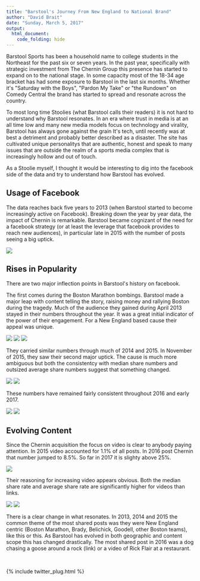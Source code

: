 ```yaml
---
title: "Barstool's Journey From New England to National Brand"
author: "David Brait"
date: "Sunday, March 5, 2017"
output: 
  html_document:
    code_folding: hide
---
```


Barstool Sports has been a household name to college students in the Northeast for the past six or seven years.  In the past year, specifically with strategic investment from The Chernin Group this presence has started to expand on to the national stage.  In some capacity most of the 18-34 age bracket has had some exposure to Barstool in the last six months.  Whether it's "Saturday with the Boys", "Pardon My Take" or "the Rundown" on Comedy Central the brand has started to spread and resonate across the country.

To most long time Stoolies (what Barstool calls their readers) it is not hard to understand why Barstool resonates.  In an era where trust in media is at an all time low and many new media models focus on technology and virality, Barstool has always gone against the grain  It's tech, until recently was at best a detriment and probably better described as a disaster.  The site has cultivated unique personalitys that are authentic, honest and speak to many issues that are outside the realm of a sports media complex that is increasingly hollow and out of touch.

As a Stoolie myself, I thought it would be interesting to dig into the facebook side of the data and try to understand how Barstool has evolved.

## Usage of Facebook

The data reaches back five years to 2013 (when Barstool started to become increasingly active on Facebook).  Breaking down the year by year data, the impact of Chernin is remarkable.  Barstool became cognizant of the need for a facebook strategy (or at least the leverage that facebook provides to reach new audiences), in particular late in 2015 with the number of posts seeing a big uptick.

<img src="img/num_posts_year.png">

## Rises in Popularity

There are two major inflection points in Barstool's history on facebook.

The first comes during the Boston Marathon bombings.  Barstool made a major leap with content telling the story, raising money and rallying Boston during the tragedy.  Much of the audience they gained during April 2013 stayed in their numbers throughout the year.  It was a great initial indicator of the power of their engagement.  For a New England based cause their appeal was unique.

<img src ="img/avg_shares_2013.png">
<img src="img/avg_shares_2013.png">
<img src="img/med_shares_2013.png">

They carried similar numbers through much of 2014 and 2015.  In November of 2015, they saw their second major uptick.  The cause is much more ambiguous but both the consistentcy with median share numbers and outsized average share numbers suggest that something changed.

<img src="img/med_shares_2015.png">
<img src="img/avg_shares_2015.png">

These numbers have remained fairly consistent throughout 2016 and early 2017.

<img src="img/avg_shares_2016.png">
<img src="img/med_shares_2016.png">

## Evolving Content

Since the Chernin acquisition the focus on video is clear to anybody paying attention.  In 2015 video accounted for 1.1% of all posts.  In 2016 post Chernin that number jumped to 8.5%.  So far in 2017 it is slighty above 25%.

<img src="img/media_types.png">

Their reasoning for increasing video appears obvious.  Both the median share rate and average share rate are significantly higher for videos than links.  

<img src="img/med_shares_media_since_2015.png">
<img src="img/avg_shares_media_since_2015.png">

There is a clear change in what resonates.  In 2013, 2014 and 2015 the common theme of the most shared posts was they were New England centric (Boston Marathon, Brady, Belichick, Goodell, other Boston teams), like this or this.  As Barstool has evolved in both geographic and content scope this has changed drastically.  The most shared post in 2016 was a dog chasing a goose around a rock (link) or a video of Rick Flair at a restaurant.  

&nbsp;

{% include twitter_plug.html %}
